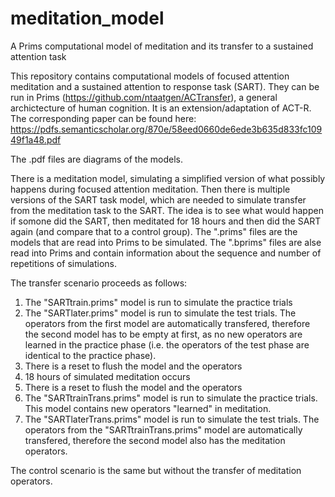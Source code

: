 # meditation_model
A Prims computational model of meditation and its transfer to a sustained attention task

This repository contains computational models of focused attention meditation and a sustained attention to response task (SART). They can be run in Prims (https://github.com/ntaatgen/ACTransfer), a general archictecture of human cognition. It is an extension/adaptation of ACT-R. The corresponding paper can be found here: https://pdfs.semanticscholar.org/870e/58eed0660de6ede3b635d833fc10949f1a48.pdf

The .pdf files are diagrams of the models.

There is a meditation model, simulating a simplified version of what possibly happens during focused attention meditation. Then there is multiple versions of the SART task model, which are needed to simulate transfer from the meditation task to the SART. The idea is to see what would happen if somone did the SART, then meditated for 18 hours and then did the SART again (and compare that to a control group).
The ".prims" files are the models that are read into Prims to be simulated. The ".bprims" files are alse read into Prims and contain information about the sequence and number of repetitions of simulations.

The transfer scenario proceeds as follows:
1. The "SARTtrain.prims" model is run to simulate the practice trials
2. The "SARTlater.prims" model is run to simulate the test trials. The operators from the first model are automatically transfered, therefore the second model has to be empty at first, as no new operators are learned in the practice phase (i.e. the operators of the test phase are identical to the practice phase).
3. There is a reset to flush the model and the operators
4. 18 hours of simulated meditation occurs
5. There is a reset to flush the model and the operators
6. The "SARTtrainTrans.prims" model is run to simulate the practice trials. This model contains new operators "learned" in meditation.
7. The "SARTlaterTrans.prims" model is run to simulate the test trials. The operators from the "SARTtrainTrans.prims" model are automatically transfered, therefore the second model also has the meditation operators.

The control scenario is the same but without the transfer of meditation operators.
